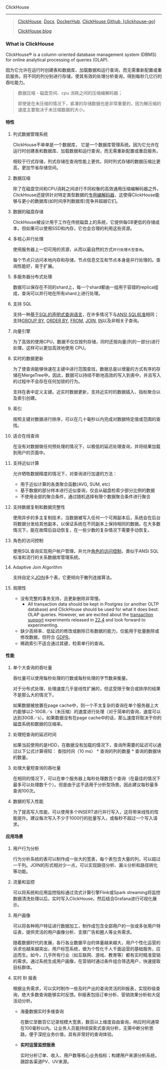 ClickHouse

---

> [ClickHouse][0], [Docs][1], [DockerHub][2], [ClickHouse Github, [clickhouse-go]][4]
>
> [ClickHouse blog][5]

### What is ClickHouse

ClickHouse® is a column-oriented database management system (DBMS) for online analytical processing of queries (OLAP).

因为它允许在运行时创建表和数据库、加载数据和运行查询，而无需重新配置或重启服务。将不同的列分别进行存储，使其有效的处理分析查询，得到每秒几亿行的吞吐能力。

> 数据压缩 - 磁盘空间、cpu 消耗之间的压缩编解码器；
>
> 即使是在未压缩的情况下，紧凑的存储数据也是非常重要的，因为解压缩的速度主要取决于未压缩数据的大小。

#### 特性

1. 列式数据管理系统

   ClickHouse不单单是一个数据库， 它是一个数据库管理系统。因为它允许在运行时创建表和数据库、加载数据和运行查询，而无需重新配置或重启服务。

   相较于行式存储，列式存储在查询性能上更优。同时列式存储的数据压缩比更高，更加节省存储空间。

2. 数据压缩

   除了在磁盘空间和CPU消耗之间进行不同权衡的高效通用压缩编解码器之外，ClickHouse还提供针对特定类型数据的[专用编解码器](https://clickhouse.com/docs/zh/sql-reference/statements/create#create-query-specialized-codecs)，这使得ClickHouse能够与更小的数据库(如时间序列数据库)竞争并超越它们。

3. 数据的磁盘存储

   ClickHouse被设计用于工作在传统磁盘上的系统，它提供每GB更低的存储成本，但如果可以使用SSD和内存，它也会合理的利用这些资源。

4. 多核心并行处理

   使用服务器上一切可用的资源，从而以最自然的方式`并行处理大型查询`。

   每个节点只访问本地内存和存储，节点信息交互和节点本身是并行处理的。查询性能好，易于扩展。

5. 多服务器分布式处理

   数据可以保存在不同的shard上，每一个shard都由一组用于容错的replica组成，查询可以并行地在所有shard上进行处理。

6. 支持 SQL

   支持一种[基于SQL的声明式查询语言](https://clickhouse.com/docs/zh/sql-reference/)，在许多情况下与[ANSI SQL标准](https://clickhouse.com/docs/zh/sql-reference/ansi)相同；支持[GROUP BY](https://clickhouse.com/docs/zh/sql-reference/statements/select/group-by), [ORDER BY](https://clickhouse.com/docs/zh/sql-reference/statements/select/order-by), [FROM](https://clickhouse.com/docs/zh/sql-reference/statements/select/from), [JOIN](https://clickhouse.com/docs/zh/sql-reference/statements/select/join), [IN](https://clickhouse.com/docs/zh/sql-reference/operators/in)以及非相关子查询。

7. 向量引擎

   为了高效的使用CPU，数据不仅仅按列存储，同时还按向量(列的一部分)进行处理，这样可以更加高效地使用 CPU。

8. 实时的数据更新

   为了使查询能够快速在主键中进行范围查找，数据总是以增量的方式有序的存储在MergeTree中。因此，数据可以持续不断地高效的写入到表中，并且写入的过程中不会存在任何加锁的行为。

   支持在表中定义主键。近实时数据更新，支持近实时的数据插入、指标聚合以及索引创建。

9. 索引

   按照主键对数据进行排序，可以在几十毫秒以内完成对数据特定值或范围的查找。

10. 适合在线查询

    在没有对数据做任何预处理的情况下，以极低的延迟处理查询，并将结果加载到用户的页面中。

11. 支持近似计算

    允许牺牲数据精度的情况下，对查询进行加速的方法：

    - 用于近似计算的各类聚合函数(AVG, SUM, etc)
    - 基于数据的部分样本进行近似查询，仅会从磁盘检索少部分比例的数据
    - 不使用全部的聚合条件，通过随机选择有限个数据聚合条件进行聚合

12. 支持数据复制和数据完整性

    使用异步的多主复制技术，当数据被写入任何一个可用副本后，系统会在后台将数据分发给其他副本，以保证系统在不同副本上保持相同的数据。在大多数情况下，能在故障后自动恢复，在一些少数的复杂情况下需要手动恢复。

13. 角色的访问控制

    使用SQL查询实现用户帐户管理，并允许[角色的访问控制](https://clickhouse.com/docs/zh/operations/access-rights)，类似于ANSI SQL标准和流行的关系数据库管理系统。

14. Adaptive Join Algorithm

    支持自定义[JOIN](https://clickhouse.com/docs/zh/sql-reference/statements/select/join)多个表，它更倾向于散列连接算法。

15. 局限性

    - 没有完整的事务支持，且更新删除非常慢。
      - All transaction data should be kept in Postgres (or another OLTP database) and ClickHouse should be used for what it does best: OLAP queries. However, we are excited about the [transaction support](https://github.com/ClickHouse/ClickHouse/issues/22086) experiments released in [22.4](https://clickhouse.com/docs/en/whats-new/changelog/) and look forward to experimenting.
    - 缺少高频率、低延迟的修改或删除已有数据的能力，仅能用于批量删除或修改数据，但符合 [GDPR](https://gdpr-info.eu/)。
    - 稀疏索引不适合通过其键，检索单行的查询。

#### 性能

1. 单个大查询的吞吐量

   吞吐量可以使用每秒处理的行数或每秒处理的字节数来衡量。

   对于分布式处理，处理速度几乎是线性扩展的，但这受限于聚合或排序的结果不是那么大的情况下。

   如果数据被放置在page cache中，则一个不太复杂的查询在单个服务器上大约能够以2-10GB／s（未压缩）的速度进行处理（对于简单的查询，速度可以达到30GB／s）。如果数据没有在page cache中的话，那么速度将取决于你的磁盘系统和数据的压缩率。

2. 处理短查询的延迟时间

   如果当前使用的是HDD，在数据没有加载的情况下，查询所需要的延迟可以通过以下公式计算得知： 查找时间（10 ms） * 查询的列的数量 * 查询的数据块的数量。

3. 处理大量短查询的吞吐量

   在相同的情况下，可以在单个服务器上每秒处理数百个查询（在最佳的情况下最多可以处理数千个）。但是由于这不适用于分析型场景。因此建议每秒最多查询100次。

4. 数据的写入性能

   为了提高写入性能，可以使用多个INSERT进行并行写入，这将带来线性的性能提升。建议每次写入不少于1000行的批量写入，或每秒不超过一个写入请求。

#### 应用场景

1. 用户行为分析

   行为分析系统的表可以制作成一张大的宽表，每个表包含大量的列，可以超过一千列。JOIN的形式相对少一点，可以实现路径分析、漏斗分析和路径转化等功能。

2. 流量和监控

   可以将系统和应用监控指标通过流式计算引擎Flink或Spark streaming将监控数据清洗处理以后，实时写入ClickHouse，然后结合Grafana进行可视化展示。

3. 用户画像

   可以将各种用户特征进行数据加工，制作成包含全部用户的一张或多张用户特征表，提供灵活的用户画像分析、支撑广告和圈人等业务需求。

   随着数据时代的发展，各行各业数据平台的体量越来越大，用户个性化运营的诉求也越来越突出，用户标签系统，做为个性化千人千面运营的基础服务，应运而生。如今，几乎所有行业（如互联网、游戏、教育等）都有实时精准营销的需求。通过系统生成用户画像，在营销时通过条件组合筛选用户，快速提取目标群体。

4. 实时 BI 报表

   根据业务需求，可以实时制作一些及时产出的查询灵活的BI报表，实现秒级查询，绝大多数查询能够实时反馈。BI报表包括订单分析、营销效果分析和大促活动分析。

   - 海量数据实时多维查询

     在数亿至数百亿记录规模大宽表，数百以上维度自由查询，响应时间通常在100毫秒以内。让业务人员能持续探索式查询分析，无需中断分析思路，便于深挖业务价值，具有非常好的查询体验。

   - **实时运营监控报表**

     实时分析订单、收入、用户数等核心业务指标；构建用户来源分析系统，跟踪各渠道PV、UV来源。

[0]: https://clickhouse.com/
[1]: https://clickhouse.com/docs/zh "中文文档"
[2]: https://hub.docker.com/r/clickhouse/clickhouse-server/ "DockerHub"
[3]: https://github.com/ClickHouse/ClickHouse "ck github"
[4]: https://github.com/ClickHouse/clickhouse-go "clickhouse-go"
[5]: https://clickhouse.com/blog/ "clickhouse blog"
[6]: https://clickhouse.com/blog/how-quickcheck-uses-clickhouse-to-bring-banking-to-the-unbanked "how quickcheck uses clickhouse to bring banking to the unbanked"